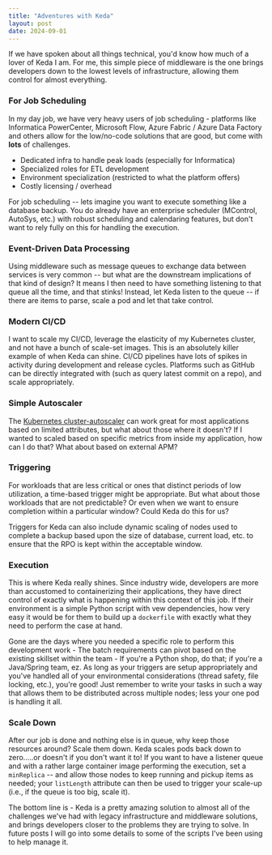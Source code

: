 ```yaml
---
title: "Adventures with Keda"
layout: post
date: 2024-09-01
---
```


If we have spoken about all things technical, you'd know how much of a lover of Keda I am. For me, this simple piece of middleware is the one brings developers down to the lowest levels of infrastructure, allowing them control for almost everything. 

### For Job Scheduling

In my day job, we have very heavy users of job scheduling - platforms like Informatica PowerCenter, Microsoft Flow, Azure Fabric / Azure Data Factory and others allow for the low/no-code solutions that are good, but come with **lots** of challenges. 

- Dedicated infra to handle peak loads (especially for Informatica)
- Specialized roles for ETL development
- Environment specialization (restricted to what the platform offers)
- Costly licensing / overhead

For job scheduling -- lets imagine you want to execute something like a database backup. You do already have an enterprise scheduler (MControl, AutoSys, etc.) with robust scheduling and calendaring features, but don't want to rely fully on this for handling the execution. 

### Event-Driven Data Processing

Using middleware such as message queues to exchange data between services is very common -- but what are the downstream implications of that kind of design? It means I then need to have something listening to that queue all the time, and that stinks! Instead, let Keda listen to the queue -- if there are items to parse, scale a pod and let that take control.

### Modern CI/CD

I want to scale my CI/CD, leverage the elasticity of my Kubernetes cluster, and not have a bunch of scale-set images. This is an absolutely killer example of when Keda can shine. CI/CD pipelines have lots of spikes in activity during development and release cycles. Platforms such as GitHub can be directly integrated with (such as query latest commit on a repo), and scale appropriately. 

### Simple Autoscaler

The [Kubernetes cluster-autoscaler](https://github.com/kubernetes/autoscaler) can work great for most applications based on limited attributes, but what about those where it doesn't? If I wanted to scaled based on specific metrics from inside my application, how can I do that? What about based on external APM? 

### Triggering

For workloads that are less critical or ones that distinct periods of low utilization, a time-based trigger might be appropriate. But what about those workloads that are not predictable? Or even when we want to ensure completion within a particular window? Could Keda do this for us? 

Triggers for Keda can also include dynamic scaling of nodes used to complete a backup based upon the size of database, current load, etc. to ensure that the RPO is kept within the acceptable window.

### Execution

This is where Keda really shines. Since industry wide, developers are more than accustomed to containerizing their applications, they have direct control of exactly what is happening within this context of this job. If their environment is a simple Python script with vew dependencies, how very easy it would be for them to build up a `dockerfile` with exactly what they need to perform the case at hand. 

Gone are the days where you needed a specific role to perform this development work - The batch requirements can pivot based on the existing skillset within the team - If you're a Python shop, do that; if you're a Java/Spring team, ez. As long as your triggers are setup appropriately and you've handled all of your environmental considerations (thread safety, file locking, etc.), you're good! Just remember to write your tasks in such a way that allows them to be distributed across multiple nodes; less your one pod is handling it all. 

### Scale Down

After our job is done and nothing else is in queue, why keep those resources around? Scale them down. Keda scales pods back down to zero.....or doesn't if you don't want it to! If you want to have a listener queue and with a rather large container image performing the execution, set a `minReplica` -- and allow those nodes to keep running and pickup items as needed; your `listLength` attribute can then be used to trigger your scale-up (i.e., if the queue is too big, scale it).


The bottom line is - Keda is a pretty amazing solution to almost all of the challenges we've had with legacy infrastructure and middleware solutions, and brings developers closer to the problems they are trying to solve. In future posts I will go into some details to some of the scripts I've been using to help manage it. 